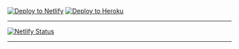 [![Deploy to Netlify](https://www.netlify.com/img/deploy/button.svg)](https://app.netlify.com/start/deploy?repository=https://github.com/Jozwiaczek/deploy-buttons-demo)
[![Deploy to Heroku](https://www.herokucdn.com/deploy/button.svg)](https://heroku.com/deploy?template=https://github.com/Jozwiaczek/deploy-buttons-demo)

---
[![Netlify Status](https://api.netlify.com/api/v1/badges/ab049b1a-5eb1-413d-ba54-db376f5edd05/deploy-status)](https://app.netlify.com/sites/kind-payne-c55c65/deploys)

--- 
